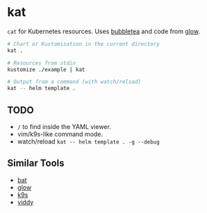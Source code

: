 # kat

`cat` for Kubernetes resources. Uses [bubbletea](https://github.com/charmbracelet/bubbletea) and code from [glow](https://github.com/charmbracelet/glow).

```sh
# Chart or Kustomization in the current directory
kat .

# Resources from stdin
kustomize ./example | kat

# Output from a command (with watch/reload)
kat -- helm template .
```

## TODO

- `/` to find inside the YAML viewer.
- vim/k9s-like command mode.
- watch/reload `kat -- helm template . -g --debug`

## Similar Tools

- [bat](https://github.com/sharkdp/bat)
- [glow](https://github.com/charmbracelet/glow)
- [k9s](https://github.com/derailed/k9s)
- [viddy](https://github.com/sachaos/viddy)
